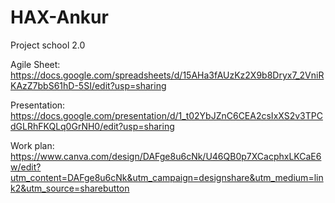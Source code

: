# HAX-Ankur
Project school 2.0

Agile Sheet: https://docs.google.com/spreadsheets/d/15AHa3fAUzKz2X9b8Dryx7_2VniRKAzZ7bbS61hD-5SI/edit?usp=sharing

Presentation: https://docs.google.com/presentation/d/1_t02YbJZnC6CEA2csIxXS2v3TPCdGLRhFKQLq0GrNH0/edit?usp=sharing

Work plan: https://www.canva.com/design/DAFge8u6cNk/U46QB0p7XCacphxLKCaE6w/edit?utm_content=DAFge8u6cNk&utm_campaign=designshare&utm_medium=link2&utm_source=sharebutton
